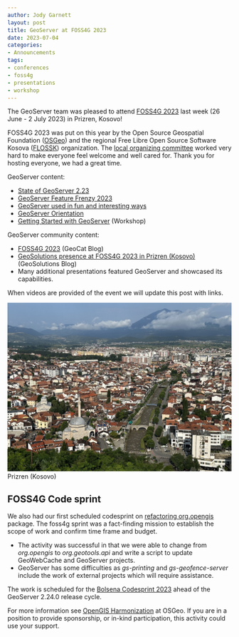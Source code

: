```yaml
---
author: Jody Garnett
layout: post
title: GeoServer at FOSS4G 2023
date: 2023-07-04
categories:
- Announcements
tags:
- conferences
- foss4g
- presentations
- workshop
---
```


The GeoServer team was pleased to attend [FOSS4G 2023](https://2023.foss4g.org/) last week (26 June - 2 July 2023) in Prizren, Kosovo!

FOSS4G 2023 was put on this year by the Open Source Geospatial Foundation ([OSGeo](https://www.osgeo.org/)) and the regional Free Libre Open Source Software Kosova ([FLOSSK](https://flossk.org)) organization. The [local organizing committee](https://2023.foss4g.org/about/team/) worked very hard to make everyone feel welcome and well cared for. Thank you for hosting everyone, we had a great time.

GeoServer content:

* [State of GeoServer 2.23](https://docs.google.com/presentation/d/1nRKIILXWGLMGXZ6thfJgPR9kZ6Wh8Hp1dwZdQGw2YRc/edit?usp=share_link)
* [GeoServer Feature Frenzy 2023](https://docs.google.com/presentation/d/1vE8eCrOyewoH54g8CjuoiO3pxVLToEpuvpoZWmy0wTg/edit?usp=share_link)
* [GeoServer used in fun and interesting ways](https://docs.google.com/presentation/d/1PP2qk7eH8TzAf1tvEWH7Geattd0YFh7ZEDx1_tlrRWY/edit?usp=share_link)
* [GeoServer Orientation](https://docs.google.com/presentation/d/1sh9C4dIkDRnk3quCD1PRYoiJhjI9dqnAdOScJCgQWU8/edit?usp=share_link)
* [Getting Started with GeoServer](https://docs.google.com/presentation/d/1FL6uMsepPWrrCMWjelIrlIp7bnlxB2q294-TN4lgI34/edit?usp=share_link) (Workshop)

GeoServer community content:

* [FOSS4G 2023](https://www.geocat.net/foss4g-2023/) (GeoCat Blog)
* [GeoSolutions presence at FOSS4G 2023 in Prizren (Kosovo)](https://www.geosolutionsgroup.com/news/foss4g-2023-2/) (GeoSolutions Blog)
* Many additional presentations featured GeoServer and showcased its capabilities.

When videos are provided of the event we will update this post with links.

![](/img/posts/foss4g/prizren.jpeg) <br/>
Prizren (Kosovo)

## FOSS4G Code sprint

We also had our first scheduled codesprint on [refactoring org.opengis](https://www.osgeo.org/opengis-harmonization/) package. The foss4g sprint was a fact-finding mission to establish the scope of work and confirm time frame and budget. 

* The activity was successful in that we were able to change from *org.opengis* to *org.geotools.api* and write a script to update GeoWebCache and GeoServer projects.
* GeoServer has some difficulties as *gs-printing* and *gs-geofence-server* include the work of external projects which will require assistance.

The work is scheduled for the [Bolsena Codesprint 2023](https://www.osgeo.org/events/bolsena-code-sprint-2023/) ahead of the GeoServer 2.24.0 release cycle.

For more information see [OpenGIS Harmonization](https://www.osgeo.org/opengis-harmonization/) at OSGeo. If you are in a position to provide sponsorship, or in-kind participation, this activity could use your support.